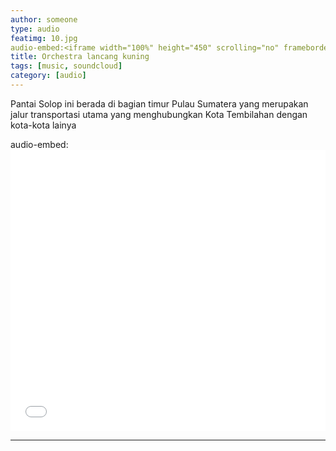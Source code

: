```yaml
---
author: someone
type: audio
featimg: 10.jpg
audio-embed:<iframe width="100%" height="450" scrolling="no" frameborder="no" src="https://w.soundcloud.com/player/?url=https%3A//api.soundcloud.com/tracks/241100987&amp;auto_play=false&amp;hide_related=false&amp;show_comments=true&amp;show_user=true&amp;show_reposts=false&amp;visual=true"></iframe>
title: Orchestra lancang kuning
tags: [music, soundcloud]
category: [audio]
---
```

Pantai Solop ini berada di bagian timur Pulau Sumatera yang merupakan jalur transportasi utama 
yang menghubungkan Kota Tembilahan dengan kota-kota lainya 

audio-embed: <iframe width="100%" height="450" scrolling="no" frameborder="no" source src="LAGU ZAPIN - PANTAI SOLOP.ogg"></iframe>

---
